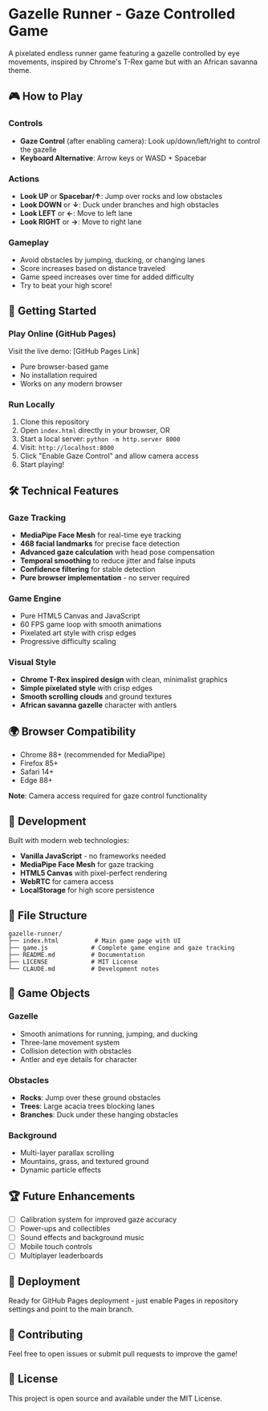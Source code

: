 # Gazelle Runner - Gaze Controlled Game

A pixelated endless runner game featuring a gazelle controlled by eye movements, inspired by Chrome's T-Rex game but with an African savanna theme.

## 🎮 How to Play

### Controls
- **Gaze Control** (after enabling camera): Look up/down/left/right to control the gazelle
- **Keyboard Alternative**: Arrow keys or WASD + Spacebar

### Actions
- **Look UP** or **Spacebar/↑**: Jump over rocks and low obstacles
- **Look DOWN** or **↓**: Duck under branches and high obstacles
- **Look LEFT** or **←**: Move to left lane
- **Look RIGHT** or **→**: Move to right lane

### Gameplay
- Avoid obstacles by jumping, ducking, or changing lanes
- Score increases based on distance traveled
- Game speed increases over time for added difficulty
- Try to beat your high score!

## 🚀 Getting Started

### Play Online (GitHub Pages)
Visit the live demo: [GitHub Pages Link]
- Pure browser-based game
- No installation required
- Works on any modern browser

### Run Locally
1. Clone this repository
2. Open `index.html` directly in your browser, OR
3. Start a local server: `python -m http.server 8000`
4. Visit: `http://localhost:8000`
5. Click "Enable Gaze Control" and allow camera access
6. Start playing!

## 🛠 Technical Features

### Gaze Tracking
- **MediaPipe Face Mesh** for real-time eye tracking
- **468 facial landmarks** for precise face detection
- **Advanced gaze calculation** with head pose compensation
- **Temporal smoothing** to reduce jitter and false inputs
- **Confidence filtering** for stable detection
- **Pure browser implementation** - no server required

### Game Engine
- Pure HTML5 Canvas and JavaScript
- 60 FPS game loop with smooth animations
- Pixelated art style with crisp edges
- Progressive difficulty scaling

### Visual Style
- **Chrome T-Rex inspired design** with clean, minimalist graphics
- **Simple pixelated style** with crisp edges
- **Smooth scrolling clouds** and ground textures
- **African savanna gazelle** character with antlers

## 🌍 Browser Compatibility

- Chrome 88+ (recommended for MediaPipe)
- Firefox 85+
- Safari 14+
- Edge 88+

**Note**: Camera access required for gaze control functionality

## 🔧 Development

Built with modern web technologies:
- **Vanilla JavaScript** - no frameworks needed
- **MediaPipe Face Mesh** for gaze tracking
- **HTML5 Canvas** with pixel-perfect rendering
- **WebRTC** for camera access
- **LocalStorage** for high score persistence

## 📁 File Structure

```
gazelle-runner/
├── index.html          # Main game page with UI
├── game.js            # Complete game engine and gaze tracking
├── README.md          # Documentation
├── LICENSE            # MIT License
└── CLAUDE.md          # Development notes
```

## 🎯 Game Objects

### Gazelle
- Smooth animations for running, jumping, and ducking
- Three-lane movement system
- Collision detection with obstacles
- Antler and eye details for character

### Obstacles
- **Rocks**: Jump over these ground obstacles
- **Trees**: Large acacia trees blocking lanes
- **Branches**: Duck under these hanging obstacles

### Background
- Multi-layer parallax scrolling
- Mountains, grass, and textured ground
- Dynamic particle effects

## 🏆 Future Enhancements

- [ ] Calibration system for improved gaze accuracy
- [ ] Power-ups and collectibles
- [ ] Sound effects and background music
- [ ] Mobile touch controls
- [ ] Multiplayer leaderboards

## 📱 Deployment

Ready for GitHub Pages deployment - just enable Pages in repository settings and point to the main branch.

## 🤝 Contributing

Feel free to open issues or submit pull requests to improve the game!

## 📄 License

This project is open source and available under the MIT License.